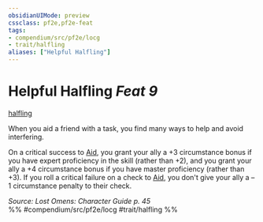 ```yaml
---
obsidianUIMode: preview
cssclass: pf2e,pf2e-feat
tags:
- compendium/src/pf2e/locg
- trait/halfling
aliases: ["Helpful Halfling"]
---
```

# Helpful Halfling  *Feat 9*  
[halfling](halfling.md "Halfling Ancestry & Heritage Trait")  


When you aid a friend with a task, you find many ways to help and avoid interfering.

On a critical success to [Aid](aid.md), you grant your ally a +3 circumstance bonus if you have expert proficiency in the skill (rather than +2), and you grant your ally a +4 circumstance bonus if you have master proficiency (rather than +3). If you roll a critical failure on a check to [Aid](aid.md), you don't give your ally a –1 circumstance penalty to their check.

*Source: Lost Omens: Character Guide p. 45*  
%% #compendium/src/pf2e/locg #trait/halfling %%